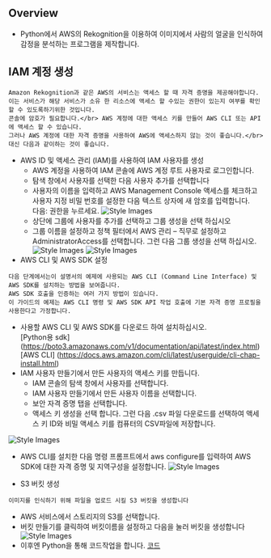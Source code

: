 ## Overview
 - Python에서 AWS의 Rekognition을 이용하여 이미지에서 사람의 얼굴을 인식하여 감정을 분석하는 프로그램을 제작합니다.

## IAM 계정 생성
```
Amazon Rekognition과 같은 AWS의 서비스는 액세스 할 때 자격 증명을 제공해야합니다.
이는 서비스가 해당 서비스가 소유 한 리소스에 액세스 할 수있는 권한이 있는지 여부를 확인할 수 있도록하기위한 것입니다.
콘솔에 암호가 필요합니다.</br> AWS 계정에 대한 액세스 키를 만들어 AWS CLI 또는 API에 액세스 할 수 있습니다.
그러나 AWS 계정에 대한 자격 증명을 사용하여 AWS에 액세스하지 않는 것이 좋습니다.</br> 대신 다음과 같이하는 것이 좋습니다.
```
 - AWS ID 및 액세스 관리 (IAM)를 사용하여 IAM 사용자를 생성
   - AWS 계정을 사용하여 IAM 콘솔에 AWS 계정 루트 사용자로 로그인합니다.
   - 탐색 창에서 사용자를 선택한 다음 사용자 추가를 선택합니다
   - 사용자의 이름을 입력하고 AWS Management Console 액세스를 체크하고 사용자 지정 비밀 번호를 설정한 다음 텍스트 상자에 새 암호를 입력합니다.</br> 다음: 권한을 누르세요.
  ![Style Images]()
   - 상단에 그룹에 사용자를 추가를 선택하고 그룹 생성을 선택 하십시오
   - 그룹 이름을 설정하고 정책 필터에서 AWS 관리 – 직무로 설정하고 AdministratorAccess를 선택합니다. 그런 다음 그룹 생성을 선택 하십시오.
  ![Style Images]()
  ![Style Images]()
 - AWS CLI 및 AWS SDK 설정
```
다음 단계에서는이 설명서의 예제에 사용되는 AWS CLI (Command Line Interface) 및 AWS SDK를 설치하는 방법을 보여줍니다.
AWS SDK 호출을 인증하는 여러 가지 방법이 있습니다.
이 가이드의 예제는 AWS CLI 명령 및 AWS SDK API 작업 호출에 기본 자격 증명 프로필을 사용한다고 가정합니다.
``` 
   - 사용할 AWS CLI 및 AWS SDK를 다운로드 하여 설치하십시오.</br>
   [Python용 sdk] (https://boto3.amazonaws.com/v1/documentation/api/latest/index.html)</br>
   [AWS CLI] (https://docs.aws.amazon.com/cli/latest/userguide/cli-chap-install.html)
   - IAM 사용자 만들기에서 만든 사용자의 액세스 키를 만듭니다.
     - IAM 콘솔의 탐색 창에서 사용자를 선택합니다.
     - IAM 사용자 만들기에서 만든 사용자 이름을 선택합니다. 
     - 보안 자격 증명 탭을 선택합니다.
     - 액세스 키 생성을 선택 합니다. 그런 다음 .csv 파일 다운로드를 선택하여 액세스 키 ID와 비밀 액세스 키를 컴퓨터의 CSV파일에 저장합니다.
     
   ![Style Images]()
   - AWS CLI를 설치한 다음 명령 프롬프트에서 aws configure를 입력하여 AWS SDK에 대한 자격 증명 및 지역구성을 설정합니다.
   ![Style Images]()
   
 - S3 버킷 생성
```
이미지를 인식하기 위해 파일을 업로드 시킬 S3 버킷을 생성합니다
```
  - AWS 서비스에서 스토리지의 S3를 선택합니다.
  - 버킷 만들기를 클릭하여 버킷이름을 설정하고 다음을 눌러 버킷을 생성합니다
  ![Style Images]()
- 이후엔 Python을 통해 코드작업을 합니다.
[코드]()


